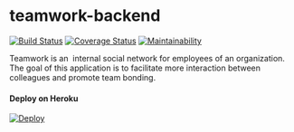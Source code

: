 # teamwork-backend

[![Build Status](https://travis-ci.org/aragakerubo/teamwork-backend.svg?branch=develop)](https://travis-ci.org/aragakerubo/teamwork-backend) [![Coverage Status](https://coveralls.io/repos/github/aragakerubo/teamwork-backend/badge.svg?branch=develop)](https://coveralls.io/github/aragakerubo/teamwork-backend?branch=develop) [![Maintainability](https://api.codeclimate.com/v1/badges/0c5cf5f716fbe38687d1/maintainability)](https://codeclimate.com/github/aragakerubo/teamwork-backend/maintainability)

Teamwork is an ​ internal social network for employees of an organization. The goal of this application is to facilitate more interaction between colleagues and promote team bonding.

#### Deploy on Heroku

[![Deploy](https://www.herokucdn.com/deploy/button.svg)](https://teamwork-backend-staging.herokuapp.com/)
